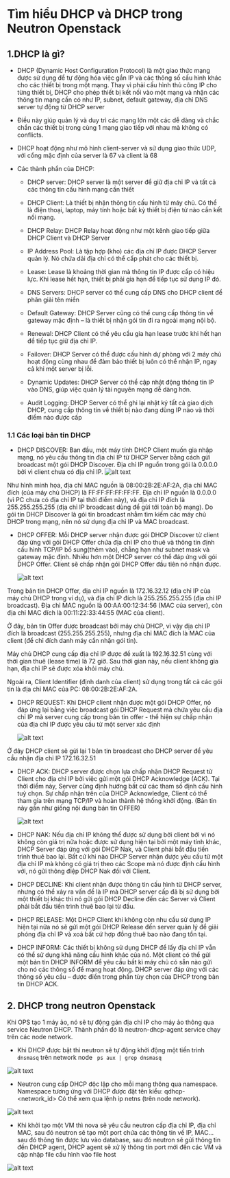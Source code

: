 # Tìm hiểu DHCP và DHCP trong Neutron Openstack
## 1.DHCP là gì? 
 - DHCP (Dynamic Host Configuration Protocol) là một giao thức mạng được sử dụng để tự động hóa việc gắn IP và các thông số cấu hình khác cho các thiết bị trong một mạng. Thay vì phải cấu hình thủ công IP cho từng thiết bị, DHCP cho phép thiết bị kết nối vào một mạng và nhận các thông tin mạng cần có như IP, subnet, default gateway, địa chỉ DNS server tự động từ DHCP server

 - Điều này giúp quản lý và duy trì các mạng lớn một các dễ dàng và chắc chắn các thiết bị trong cùng 1 mạng giao tiếp với nhau mà không có conflicts. 

 - DHCP hoạt động như mô hình client-server và sử dụng giao thức UDP, với cổng mặc định của server là 67 và client là 68

 - Các thành phần của DHCP:

     + DHCP server: DHCP server là một server để giữ địa chỉ IP và tất cả các thông tin cấu hình mạng cần thiết 

     + DHCP Client: Là thiết bị nhận thông tin cấu hình từ máy chủ. Có thể là điện thoại, laptop, máy tính hoặc bất kỳ thiết bị điện tử nào cần kết nối mạng.

     + DHCP Relay: DHCP Relay hoạt động như một kênh giao tiếp giữa DHCP Client và DHCP Server

     + IP Address Pool: Là tập hợp (kho) các địa chỉ IP được DHCP Server quản lý. Nó chứa dải địa chỉ có thể cấp phát cho các thiết bị.

     + Lease: Lease là khoảng thời gian mà thông tin IP được cấp có hiệu lực. Khi lease hết hạn, thiết bị phải gia hạn để tiếp tục sử dụng IP đó.

     + DNS Servers: DHCP server có thể cung cấp DNS cho DHCP client để phân giải tên miền

     + Default Gateway: DHCP Server cũng có thể cung cấp thông tin về gateway mặc định – là thiết bị nhận gói tin đi ra ngoài mạng nội bộ.

     + Renewal: DHCP Client có thể yêu cầu gia hạn lease trước khi hết hạn để tiếp tục giữ địa chỉ IP.

     + Failover: DHCP Server có thể được cấu hình dự phòng với 2 máy chủ hoạt động cùng nhau để đảm bảo thiết bị luôn có thể nhận IP, ngay cả khi một server bị lỗi.
     
     + Dynamic Updates: DHCP Server có thể cập nhật động thông tin IP vào DNS, giúp việc quản lý tài nguyên mạng dễ dàng hơn.

     + Audit Logging: DHCP Server có thể ghi lại nhật ký tất cả giao dịch DHCP, cung cấp thông tin về thiết bị nào đang dùng IP nào và thời điểm nào được cấp 

### 1.1 Các loại bản tin DHCP 

 - DHCP DISCOVER: Ban đầu, một máy tính DHCP Client muốn gia nhập mạng, nó yêu cầu thông tin địa chỉ IP từ DHCP Server bằng cách gửi broadcast một gói DHCP Discover. Địa chỉ IP nguồn trong gói là 0.0.0.0 bởi vì client chưa có địa chỉ IP.
   ![alt text](image/DHCP1.png)

 Như hình minh họa, địa chỉ MAC nguồn là 08:00:2B:2E:AF:2A, địa chỉ MAC đích (của máy chủ DHCP) là FF:FF:FF:FF:FF:FF.
 Địa chỉ IP nguồn là 0.0.0.0 (vì PC chưa có địa chỉ IP tại thời điểm này), và địa chỉ IP đích là 255.255.255.255 (địa chỉ IP broadcast dùng để gửi tới toàn bộ mạng).
 Do gói tin DHCP Discover là gói tin broadcast nhằm tìm kiếm các máy chủ DHCP trong mạng, nên nó sử dụng địa chỉ IP và MAC broadcast.


 - DHCP OFFER: Mỗi DHCP server nhận được gói DHCP Discover từ client đáp ứng với gói DHCP Offer chứa địa chỉ IP cho thuê và thông tin định cấu hình TCP/IP bổ sung(thêm vào), chẳng hạn như subnet mask và gateway mặc định. Nhiều hơn một DHCP server có thể đáp ứng với gói DHCP Offer. Client sẽ chấp nhận gói DHCP Offer đầu tiên nó nhận được.

   ![alt text](image/DHCP2.png)

 Trong bản tin DHCP Offer, địa chỉ IP nguồn là 172.16.32.12 (địa chỉ IP của máy chủ DHCP trong ví dụ), và địa chỉ IP đích là 255.255.255.255 (địa chỉ IP broadcast).
 Địa chỉ MAC nguồn là 00:AA:00:12:34:56 (MAC của server), còn địa chỉ MAC đích là 00:11:22:33:44:55 (MAC của client).

 Ở đây, bản tin Offer được broadcast bởi máy chủ DHCP, vì vậy địa chỉ IP đích là broadcast (255.255.255.255), nhưng địa chỉ MAC đích là MAC của client (để chỉ đích danh máy cần nhận gói tin).

 Máy chủ DHCP cung cấp địa chỉ IP được đề xuất là 192.16.32.51 cùng với thời gian thuê (lease time) là 72 giờ. Sau thời gian này, nếu client không gia hạn, địa chỉ IP sẽ được xóa khỏi máy chủ.

 Ngoài ra, Client Identifier (định danh của client) sử dụng trong tất cả các gói tin là địa chỉ MAC của PC: 08:00:2B:2E:AF:2A.  

 - DHCP REQUEST: Khi DHCP client nhận được một gói DHCP Offer, nó đáp ứng lại bằng việc broadcast gói DHCP Request mà chứa yêu cầu địa chỉ IP mà server cung cấp trong bản tin offer - thể hiện sự chấp nhận của địa chỉ IP được yêu cầu từ một server xác định

   ![alt text](image/DHCP3.png)
 
 Ở đây DHCP client sẽ gửi lại 1 bản tin broadcast cho DHCP server để yêu cầu nhận địa chỉ IP 172.16.32.51

 - DHCP ACK: DHCP server được chọn lựa chấp nhận DHCP Request từ Client cho địa chỉ IP bởi việc gửi một gói DHCP Acknowledge (ACK). Tại thời điểm này, Server cũng định hướng bất cứ các tham số định cấu hình tuỳ chọn. Sự chấp nhận trên của DHCP Acknowledge, Client có thể tham gia trên mạng TCP/IP và hoàn thành hệ thống khởi động. (Bản tin này gần như giống nội dung bản tin OFFER)

   ![alt text](image/DHCP4.png)

 - DHCP NAK: Nếu địa chỉ IP không thể được sử dụng bởi client bởi vì nó không còn giá trị nữa hoặc được sử dụng hiện tại bởi một máy tính khác, DHCP Server đáp ứng với gói DHCP Nak, và Client phải bắt đầu tiến trình thuê bao lại. Bất cứ khi nào DHCP Server nhận được yêu cầu từ một địa chỉ IP mà không có giá trị theo các Scope mà nó được định cấu hình với, nó gửi thông điệp DHCP Nak đối với Client.

 - DHCP DECLINE: Khi client nhận được thông tin cấu hình từ DHCP server, nhưng có thể xảy ra vấn đề là IP mà DHCP server cấp đã bị sử dụng bởi một thiết bị khác thì nó gửi gói DHCP Decline đến các Server và Client phải bắt đầu tiến trình thuê bao lại từ đầu.

 - DHCP RELEASE: Một DHCP Client khi không còn nhu cầu sử dụng IP hiện tại nữa nó sẽ gửi một gói DHCP Release đến server quản lý để giải phóng địa chỉ IP và xoá bất cứ hợp đồng thuê bao nào đang tồn tại.

 - DHCP INFORM: Các thiết bị không sử dụng DHCP để lấy địa chỉ IP vẫn có thể sử dụng khả năng cấu hình khác của nó. Một client có thể gửi một bản tin DHCP INFORM để yêu cầu bất kì máy chủ có sẵn nào gửi cho nó các thông số để mạng hoạt động. DHCP server đáp ứng với các thông số yêu cầu – được điền trong phần tùy chọn của DHCP trong bản tin DHCP ACK.

## 2. DHCP trong neutron Openstack 

Khi OPS tạo 1 máy ảo, nó sẽ tự động gán địa chỉ IP cho máy ảo thông qua service Neutron DHCP. Thành phần đó là neutron-dhcp-agent service chạy trên các node network.

- Khi DHCP được bật thì neutron sẽ tự động khởi động một tiến trình `dnsmasq` trên network node 
 ` ps aux | grep dnsmasq`

 ![alt text](image/DHCP5.png)

- Neutron cung cấp DHCP độc lập cho mỗi mạng thông qua namespace.
Namespace tương ứng với DHCP được đặt tên kiểu: qdhcp-<network_id>
Có thể xem qua lệnh ip netns (trên node network).
 
 ![alt text](image/DHCP6.png)

- Khi khởi tạo một VM thì nova sẽ yêu cầu neutron cấp địa chỉ IP, địa chỉ MAC, sau đó neutron sẽ tạo một port chứa các thông tin về IP, MAC... sau đó thông tin được lưu vào database, sau đó neutron sẽ gửi thông tin đến DHCP agent, DHCP agent sẽ xử lý thông tin port mới đến các VM và cập nhập file cấu hình vào file host
 
 ![alt text](image/DHCP7.png)
